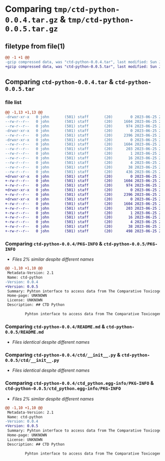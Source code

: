 # Comparing `tmp/ctd-python-0.0.4.tar.gz` & `tmp/ctd-python-0.0.5.tar.gz`

## filetype from file(1)

```diff
@@ -1 +1 @@
-gzip compressed data, was "ctd-python-0.0.4.tar", last modified: Sun Jun 25 21:06:13 2023, max compression
+gzip compressed data, was "ctd-python-0.0.5.tar", last modified: Sun Jun 25 21:15:04 2023, max compression
```

## Comparing `ctd-python-0.0.4.tar` & `ctd-python-0.0.5.tar`

### file list

```diff
@@ -1,13 +1,13 @@
-drwxr-xr-x   0 john       (501) staff       (20)        0 2023-06-25 21:06:13.303824 ctd-python-0.0.4/
--rw-r--r--   0 john       (501) staff       (20)     1604 2023-06-25 21:06:13.303173 ctd-python-0.0.4/PKG-INFO
--rw-r--r--   0 john       (501) staff       (20)      974 2023-06-25 21:03:16.000000 ctd-python-0.0.4/README.md
-drwxr-xr-x   0 john       (501) staff       (20)        0 2023-06-25 21:06:13.299074 ctd-python-0.0.4/ctd/
--rw-r--r--   0 john       (501) staff       (20)     2396 2023-06-25 21:04:11.000000 ctd-python-0.0.4/ctd/__init__.py
-drwxr-xr-x   0 john       (501) staff       (20)        0 2023-06-25 21:06:13.302359 ctd-python-0.0.4/ctd_python.egg-info/
--rw-r--r--   0 john       (501) staff       (20)     1604 2023-06-25 21:06:13.000000 ctd-python-0.0.4/ctd_python.egg-info/PKG-INFO
--rw-r--r--   0 john       (501) staff       (20)      203 2023-06-25 21:06:13.000000 ctd-python-0.0.4/ctd_python.egg-info/SOURCES.txt
--rw-r--r--   0 john       (501) staff       (20)        1 2023-06-25 21:06:13.000000 ctd-python-0.0.4/ctd_python.egg-info/dependency_links.txt
--rw-r--r--   0 john       (501) staff       (20)       16 2023-06-25 21:06:13.000000 ctd-python-0.0.4/ctd_python.egg-info/requires.txt
--rw-r--r--   0 john       (501) staff       (20)        4 2023-06-25 21:06:13.000000 ctd-python-0.0.4/ctd_python.egg-info/top_level.txt
--rw-r--r--   0 john       (501) staff       (20)       38 2023-06-25 21:06:13.303990 ctd-python-0.0.4/setup.cfg
--rw-r--r--   0 john       (501) staff       (20)      436 2023-06-25 21:05:56.000000 ctd-python-0.0.4/setup.py
+drwxr-xr-x   0 john       (501) staff       (20)        0 2023-06-25 21:15:04.753329 ctd-python-0.0.5/
+-rw-r--r--   0 john       (501) staff       (20)     1604 2023-06-25 21:15:04.752810 ctd-python-0.0.5/PKG-INFO
+-rw-r--r--   0 john       (501) staff       (20)      974 2023-06-25 21:03:16.000000 ctd-python-0.0.5/README.md
+drwxr-xr-x   0 john       (501) staff       (20)        0 2023-06-25 21:15:04.747812 ctd-python-0.0.5/ctd/
+-rw-r--r--   0 john       (501) staff       (20)     2396 2023-06-25 21:04:11.000000 ctd-python-0.0.5/ctd/__init__.py
+drwxr-xr-x   0 john       (501) staff       (20)        0 2023-06-25 21:15:04.751706 ctd-python-0.0.5/ctd_python.egg-info/
+-rw-r--r--   0 john       (501) staff       (20)     1604 2023-06-25 21:15:04.000000 ctd-python-0.0.5/ctd_python.egg-info/PKG-INFO
+-rw-r--r--   0 john       (501) staff       (20)      203 2023-06-25 21:15:04.000000 ctd-python-0.0.5/ctd_python.egg-info/SOURCES.txt
+-rw-r--r--   0 john       (501) staff       (20)        1 2023-06-25 21:15:04.000000 ctd-python-0.0.5/ctd_python.egg-info/dependency_links.txt
+-rw-r--r--   0 john       (501) staff       (20)       16 2023-06-25 21:15:04.000000 ctd-python-0.0.5/ctd_python.egg-info/requires.txt
+-rw-r--r--   0 john       (501) staff       (20)        4 2023-06-25 21:15:04.000000 ctd-python-0.0.5/ctd_python.egg-info/top_level.txt
+-rw-r--r--   0 john       (501) staff       (20)       38 2023-06-25 21:15:04.753539 ctd-python-0.0.5/setup.cfg
+-rw-r--r--   0 john       (501) staff       (20)      498 2023-06-25 21:14:45.000000 ctd-python-0.0.5/setup.py
```

### Comparing `ctd-python-0.0.4/PKG-INFO` & `ctd-python-0.0.5/PKG-INFO`

 * *Files 2% similar despite different names*

```diff
@@ -1,10 +1,10 @@
 Metadata-Version: 2.1
 Name: ctd-python
-Version: 0.0.4
+Version: 0.0.5
 Summary: Pyhton interface to access data from The Comparative Toxicogenomics Database (CTD)
 Home-page: UNKNOWN
 License: UNKNOWN
 Description: ## CTD Python
         
         Pyhton interface to access data from The Comparative Toxicogenomics Database (CTD)
```

### Comparing `ctd-python-0.0.4/README.md` & `ctd-python-0.0.5/README.md`

 * *Files identical despite different names*

### Comparing `ctd-python-0.0.4/ctd/__init__.py` & `ctd-python-0.0.5/ctd/__init__.py`

 * *Files identical despite different names*

### Comparing `ctd-python-0.0.4/ctd_python.egg-info/PKG-INFO` & `ctd-python-0.0.5/ctd_python.egg-info/PKG-INFO`

 * *Files 2% similar despite different names*

```diff
@@ -1,10 +1,10 @@
 Metadata-Version: 2.1
 Name: ctd-python
-Version: 0.0.4
+Version: 0.0.5
 Summary: Pyhton interface to access data from The Comparative Toxicogenomics Database (CTD)
 Home-page: UNKNOWN
 License: UNKNOWN
 Description: ## CTD Python
         
         Pyhton interface to access data from The Comparative Toxicogenomics Database (CTD)
```

